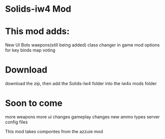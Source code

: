 # Solids-iw4 Mod

# This mod adds:
New UI
Bots
waepons(still being added)
class changer in game
mod options for key binds
map voting

# Download
download the zip, then add the Solids-Iw4 folder into the iw4x mods folder


# Soon to come
more weapons
more ui changes
gameplay changes
new ammo types
server config files










This mod takes compontes from the azzuie mod
